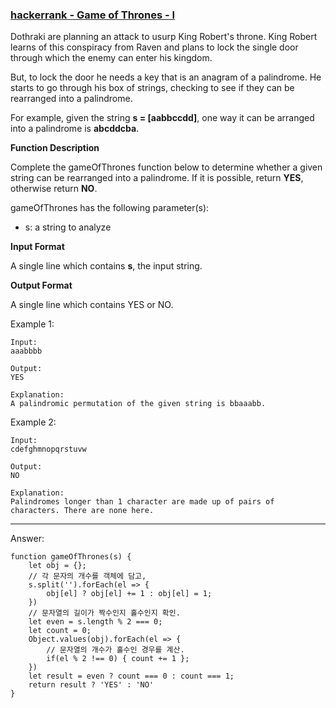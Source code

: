### [hackerrank - Game of Thrones - I](https://www.hackerrank.com/challenges/game-of-thrones/problem)

Dothraki are planning an attack to usurp King Robert's throne. King Robert learns of this conspiracy from Raven and plans to lock the single door through which the enemy can enter his kingdom.

But, to lock the door he needs a key that is an anagram of a palindrome. He starts to go through his box of strings, checking to see if they can be rearranged into a palindrome.

For example, given the string __s = [aabbccdd]__, one way it can be arranged into a palindrome is __abcddcba__.


**Function Description**

Complete the gameOfThrones function below to determine whether a given string can be rearranged into a palindrome. If it is possible, return **YES**, otherwise return **NO**.

gameOfThrones has the following parameter(s):

* s: a string to analyze


**Input Format**

A single line which contains __s__, the input string.


**Output Format**

A single line which contains YES or NO.


Example 1: 
```
Input: 
aaabbbb

Output: 
YES

Explanation:
A palindromic permutation of the given string is bbaaabb.
```

Example 2: 
```
Input: 
cdefghmnopqrstuvw

Output: 
NO

Explanation:
Palindromes longer than 1 character are made up of pairs of characters. There are none here.
```

---

Answer:
```
function gameOfThrones(s) {
    let obj = {};
    // 각 문자의 개수를 객체에 담고,
    s.split('').forEach(el => {
        obj[el] ? obj[el] += 1 : obj[el] = 1;
    })
    // 문자열의 길이가 짝수인지 홀수인지 확인.
    let even = s.length % 2 === 0;
    let count = 0;
    Object.values(obj).forEach(el => {
        // 문자열의 개수가 홀수인 경우를 계산.
        if(el % 2 !== 0) { count += 1 };
    })
    let result = even ? count === 0 : count === 1;
    return result ? 'YES' : 'NO'
}
```
